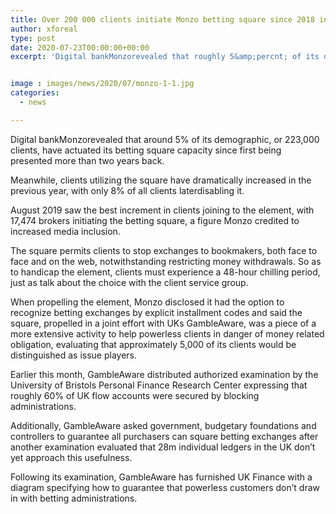 ```yaml
---
title: Over 200 000 clients initiate Monzo betting square since 2018 inception
author: xforeal 
type: post
date: 2020-07-23T00:00:00+00:00
excerpt: 'Digital bankMonzorevealed that roughly 5&amp;percnt; of its demographic, or 223,000 clients, have actuated its betting square capacity since first being presented more than two years ago '


image : images/news/2020/07/monzo-1-1.jpg
categories:
  - news

---
```

Digital bankMonzorevealed that around 5&percnt; of its demographic, or 223,000 clients, have actuated its betting square capacity since first being presented more than two years back. 

Meanwhile, clients utilizing the square have dramatically increased in the previous year, with only 8&percnt; of all clients laterdisabling it. 

August 2019 saw the best increment in clients joining to the element, with 17,474 brokers initiating the betting square, a figure Monzo credited to increased media inclusion. 

The square permits clients to stop exchanges to bookmakers, both face to face and on the web, notwithstanding restricting money withdrawals. So as to handicap the element, clients must experience a 48-hour chilling period, just as talk about the choice with the client service group. 

When propelling the element, Monzo disclosed it had the option to recognize betting exchanges by explicit installment codes and said the square, propelled in a joint effort with UKs GambleAware, was a piece of a more extensive activity to help powerless clients in danger of money related obligation, evaluating that approximately 5,000 of its clients would be distinguished as issue players. 

Earlier this month, GambleAware distributed authorized examination by the University of Bristols Personal Finance Research Center expressing that roughly 60&percnt; of UK flow accounts were secured by blocking administrations. 

Additionally, GambleAware asked government, budgetary foundations and controllers to guarantee all purchasers can square betting exchanges after another examination evaluated that 28m individual ledgers in the UK don&#8217;t yet approach this usefulness. 

Following its examination, GambleAware has furnished UK Finance with a diagram specifying how to guarantee that powerless customers don&#8217;t draw in with betting administrations.